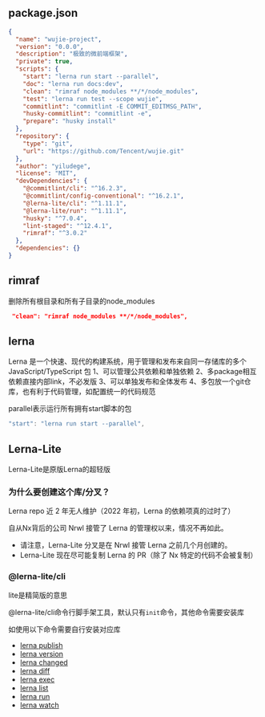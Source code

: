 ## package.json

```json
{
  "name": "wujie-project",
  "version": "0.0.0",
  "description": "极致的微前端框架",
  "private": true,
  "scripts": {
    "start": "lerna run start --parallel",
    "doc": "lerna run docs:dev",
    "clean": "rimraf node_modules **/*/node_modules",
    "test": "lerna run test --scope wujie",
    "commitlint": "commitlint -E COMMIT_EDITMSG_PATH",
    "husky-commitlint": "commitlint -e",
    "prepare": "husky install"
  },
  "repository": {
    "type": "git",
    "url": "https://github.com/Tencent/wujie.git"
  },
  "author": "yiludege",
  "license": "MIT",
  "devDependencies": {
    "@commitlint/cli": "^16.2.3",
    "@commitlint/config-conventional": "^16.2.1",
    "@lerna-lite/cli": "^1.11.1",
    "@lerna-lite/run": "^1.11.1",
    "husky": "^7.0.4",
    "lint-staged": "^12.4.1",
    "rimraf": "^3.0.2"
  },
  "dependencies": {}
}
```

## rimraf

删除所有根目录和所有子目录的node_modules

```json
 "clean": "rimraf node_modules **/*/node_modules",
```

## lerna

Lerna 是一个快速、现代的构建系统，用于管理和发布来自同一存储库的多个 JavaScript/TypeScript 包
1、可以管理公共依赖和单独依赖
2、多package相互依赖直接内部link，不必发版
3、可以单独发布和全体发布
4、多包放一个git仓库，也有利于代码管理，如配置统一的代码规范

parallel表示运行所有拥有start脚本的包

```js
"start": "lerna run start --parallel",
```

## Lerna-Lite

 Lerna-Lite是原版Lerna的超轻版

### 为什么要创建这个库/分叉？

Lerna repo 近 2 年无人维护（2022 年初，Lerna 的依赖项真的过时了）

自从Nx背后的公司 Nrwl 接管了 Lerna 的管理权以来，情况不再如此。

- 请注意，Lerna-Lite 分叉是在 Nrwl 接管 Lerna 之前几个月创建的。
- Lerna-Lite 现在尽可能复制 Lerna 的 PR（除了 Nx 特定的代码不会被复制）

### @lerna-lite/cli

lite是精简版的意思

@lerna-lite/cli命令行脚手架工具，默认只有`init`命令，其他命令需要安装库

如使用以下命令需要自行安装对应库

- [lerna publish](https://github.com/lerna-lite/lerna-lite/blob/main/packages/publish/README.md)
- [lerna version](https://github.com/lerna-lite/lerna-lite/blob/main/packages/version/README.md)
- [lerna changed](https://github.com/lerna-lite/lerna-lite/blob/main/packages/changed/README.md)
- [lerna diff](https://github.com/lerna-lite/lerna-lite/blob/main/packages/diff/README.md)
- [lerna exec](https://github.com/lerna-lite/lerna-lite/blob/main/packages/exec/README.md)
- [lerna list](https://github.com/lerna-lite/lerna-lite/blob/main/packages/list/README.md)
- [lerna run](https://github.com/lerna-lite/lerna-lite/blob/main/packages/run/README.md)
- [lerna watch](https://github.com/lerna-lite/lerna-lite/blob/main/packages/watch/README.md)

